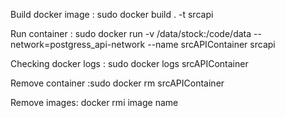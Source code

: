 Build docker image : sudo docker build . -t srcapi

Run container : sudo docker run -v /data/stock:/code/data --network=postgress_api-network  --name srcAPIContainer srcapi 

Checking docker logs : sudo docker logs srcAPIContainer

Remove container :sudo docker rm srcAPIContainer

Remove images: docker rmi image name

